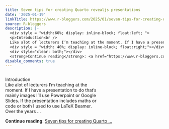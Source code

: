 ```yaml
---
title: Seven tips for creating Quarto revealjs presentations
date: '2025-01-19'
linkTitle: https://www.r-bloggers.com/2025/01/seven-tips-for-creating-quarto-revealjs-presentations/
source: R-bloggers
description: |-
  <div style = "width:60%; display: inline-block; float:left; ">
  <p>Introduction<br />
  Like alot of lecturers I’m teaching at the moment. If I have a presentation to do that’s mainly images I’ll use Powerpoint or Google Slides. If the presentation includes maths or code or both I used to use LaTeX Beamer. Over the years ...</p></div>
  <div style = "width: 40%; display: inline-block; float:right;"></div>
  <div style="clear: both;"></div>
  <strong>Continue reading</strong>: <a href="https://www.r-bloggers.com/2025/01/seven-tips-for-creating-quarto-revealjs-presentations/">Seven tips for creating Quarto ...
disable_comments: true
---
```

<div style = "width:60%; display: inline-block; float:left; ">
<p>Introduction<br />
Like alot of lecturers I’m teaching at the moment. If I have a presentation to do that’s mainly images I’ll use Powerpoint or Google Slides. If the presentation includes maths or code or both I used to use LaTeX Beamer. Over the years ...</p></div>
<div style = "width: 40%; display: inline-block; float:right;"></div>
<div style="clear: both;"></div>
<strong>Continue reading</strong>: <a href="https://www.r-bloggers.com/2025/01/seven-tips-for-creating-quarto-revealjs-presentations/">Seven tips for creating Quarto ...